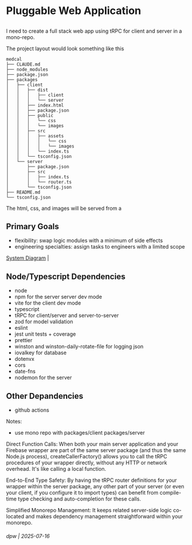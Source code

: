 # Pluggable Web Application

## 

I need to create a full stack web app using tRPC for client and server in a mono-repo.  

The project layout would look something like this

```
medcal
├── CLAUDE.md
├── node_modules
├── package.json
├── packages
│   ├── client
│   │   ├── dist
│   │   │   ├── client
│   │   │   └── server
│   │   ├── index.html
│   │   ├── package.json
│   │   ├── public
│   │   │   └── css
│   │   │   └── images
│   │   ├── src
│   │   │   ├── assets
│   │   │   │   └── css
│   │   │   │   └── images
│   │   │   └── index.ts
│   │   └── tsconfig.json
│   └── server
│       ├── package.json
│       ├── src
│       │   ├── index.ts
│       │   └── router.ts
│       └── tsconfig.json
├── README.md
└── tsconfig.json
```

The html, css, and images will be served from a 

## Primary Goals

* flexibility: swap logic modules with a minimum of side effects
* engineering specialties: assign tasks to engineers with a limited scope

[System Diagram](docs/system-diagram.md) | 


## Node/Typescript Dependencies

* node
* npm for the server server dev mode
* vite for the client dev mode
* typescript
* tRPC for client/server and server-to-server
* zod for model validation
* eslint
* jest unit tests + coverage
* prettier
* winston and winston-daily-rotate-file for logging json 
* iovalkey for database
* dotenvx
* cors
* date-fns
* nodemon for the server

## Other Depandencies

* github actions

Notes:

* use mono repo with packages/client packages/server

Direct Function Calls: When both your main server application and your Firebase wrapper are part of the same server package (and thus the same Node.js process), createCallerFactory() allows you to call the tRPC procedures of your wrapper directly, without any HTTP or network overhead. It's like calling a local function.

End-to-End Type Safety: By having the tRPC router definitions for your wrapper within the server package, any other part of your server (or even your client, if you configure it to import types) can benefit from compile-time type checking and auto-completion for these calls.

Simplified Monorepo Management: It keeps related server-side logic co-located and makes dependency management straightforward within your monorepo.

###### dpw | 2025-07-16

